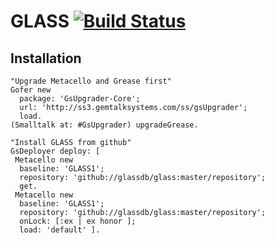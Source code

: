 # GLASS [![Build Status](https://github.com/glassdb/glass/actions/workflows/ci.yml/badge.svg?branch=master)](https://github.com/glassdb/glass/actions/workflows/ci.yml)

## Installation

```Smalltalk
"Upgrade Metacello and Grease first"
Gofer new
  package: 'GsUpgrader-Core';
  url: 'http://ss3.gemtalksystems.com/ss/gsUpgrader';
  load.
(Smalltalk at: #GsUpgrader) upgradeGrease.

"Install GLASS from github"
GsDeployer deploy: [
 Metacello new
  baseline: 'GLASS1';
  repository: 'github://glassdb/glass:master/repository';
  get.
 Metacello new
  baseline: 'GLASS1';
  repository: 'github://glassdb/glass:master/repository';
  onLock: [:ex | ex honor ];
  load: 'default' ].

```

